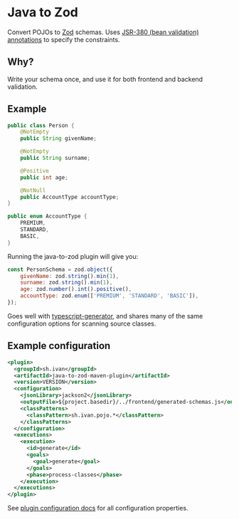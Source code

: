 # Java to Zod

Convert POJOs to [Zod](https://zod.dev/) schemas.
Uses [JSR-380 (bean validation) annotations](https://www.baeldung.com/java-validation)
to specify the constraints.

## Why?

Write your schema once, and use it for both frontend
and backend validation.

## Example
```java
public class Person {
    @NotEmpty
    public String givenName;

    @NotEmpty
    public String surname;

    @Positive
    public int age;

    @NotNull
    public AccountType accountType;
}

public enum AccountType {
    PREMIUM,
    STANDARD,
    BASIC,
}
```

Running the java-to-zod plugin will give you:
```js
const PersonSchema = zod.object({
    givenName: zod.string().min(1),
    surname: zod.string().min(1),
    age: zod.number().int().positive(),
    accountType: zod.enum(['PREMIUM', 'STANDARD', 'BASIC']),
});
```

Goes well with
[typescript-generator](https://github.com/vojtechhabarta/typescript-generator),
and shares many of the same configuration options
for scanning source classes.

## Example configuration
```xml
<plugin>
  <groupId>sh.ivan</groupId>
  <artifactId>java-to-zod-maven-plugin</artifactId>
  <version>VERSION</version>
  <configuration>
    <jsonLibrary>jackson2</jsonLibrary>
    <outputFile>${project.basedir}/../frontend/generated-schemas.js</outputFile>
    <classPatterns>
      <classPattern>sh.ivan.pojo.*</classPattern>
    </classPatterns>
  </configuration>
  <executions>
    <execution>
      <id>generate</id>
      <goals>
        <goal>generate</goal>
      </goals>
      <phase>process-classes</phase>
    </execution>
  </executions>
</plugin>
```

See [plugin configuration docs](https://java-to-zod.ivan.sh/java-to-zod-maven-plugin/generate-mojo.html)
for all configuration properties.
